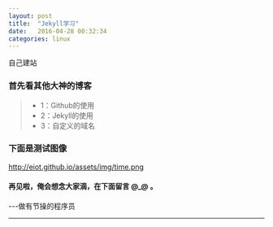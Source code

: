 ```yaml
---
layout: post
title:  "Jekyll学习"
date:   2016-04-28 00:32:34
categories: linux
---
```


自己建站

### 首先看其他大神的博客

>* 1：Github的使用
>* 2：Jekyll的使用
>* 3：自定义的域名

### 下面是测试图像

http://eiot.github.io/assets/img/time.png

#### 再见啦，俺会想念大家滴，在下面留言 @_@ 。

---做有节操的程序员

---
